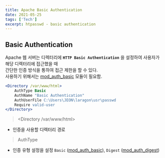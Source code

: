 ```yaml
---
title: Apache Basic Authentication
date: 2021-05-25
tags: ['Tech']
excerpt: htpasswd - basic authentication
---
```


## Basic Authentication

Apache 웹 서버는 디렉터리에 **`HTTP Basic Authentication`** 을 설정하여 사용자가 해당 디렉터리에 접근했을 때   
간단한 인증 방식을 통하여 접근 제한을 할 수 있다.  
사용하기 위해서는 [mod_auth_basic](https://httpd.apache.org/docs/2.4/mod/mod_auth_basic.html) 모듈이 필요함.

```apache
<Directory /var/www/html>
    AuthType Basic
    AuthName "Basic Authentication"
    AuthUserFile C:\Users\JEON\laragon\usr\passwd
    Require valid-user
</Directory>
```

> &lt;Directory /var/www/html&gt;
- 인증을 사용할 디렉터리 경로

> AuthType
- 인증 유형 설정을 설정 `Basic` ([mod_auth_basic](https://httpd.apache.org/docs/2.4/mod/mod_auth_basic.html)), `Digest` ([mod_auth_digest](https://httpd.apache.org/docs/2.4/ko/mod/mod_auth_digest.html))




